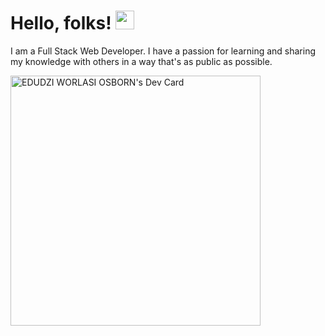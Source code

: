 # Hello, folks! <img src="https://raw.githubusercontent.com/MartinHeinz/MartinHeinz/master/wave.gif" width="30px">
I am a Full Stack Web Developer. I have a passion for learning and sharing my knowledge with others in a way that's as public as possible.

<a href="https://app.daily.dev/Anointed_Bethel"><img src="https://api.daily.dev/devcards/1a6867d523484abdb4f5190803543076.png?r=hsn" width="400" alt="EDUDZI WORLASI OSBORN's Dev Card"/></a>
